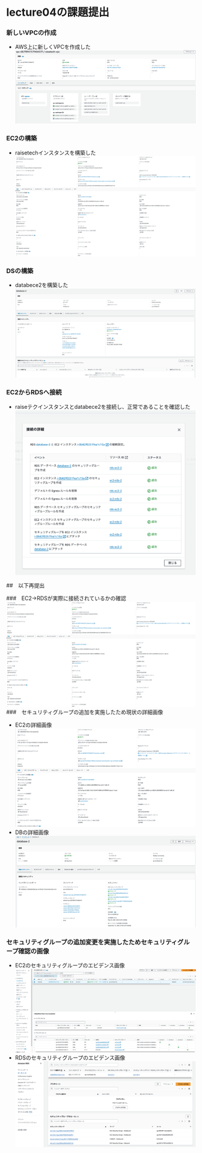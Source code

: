 # lecture04の課題提出

### 新しいVPCの作成
+ AWS上に新しくVPCを作成した
![VPC作成](./VPC作成.png)
### EC2の構築
+ raisetechインスタンスを構築した![EC2構築](./EC2構築.png)
### DSの構築
+ databece2を構築した
![RDS構築](./DS構築.png)
### EC2からRDSへ接続
+ raiseテクインスタンスとdatabece2を接続し、正常であることを確認した
![接続確認](./接続確認.png)


##　以下再提出

###　EC2→RDSが実際に接続されているかの確認
![EC2からRDS接続確認](./EC2構築.png)
###　セキュリティグループの追加を実施したため現状の詳細画像
+ EC2の詳細画像
![EC2詳細](./EC2詳細.png)
+ DBの詳細画像
![DB詳細](./DB詳細.png)
### セキュリティグループの追加変更を実施したためセキュリティグループ確認の画像
+ EC2のセキュリティグループのエビデンス画像
![EC2セキュリティ](./EC2セキュリティ.png)
+ RDSのセキュリティグループのエビデンス画像
![RDSセキュリティ](./RDSセキュリティ.png)
